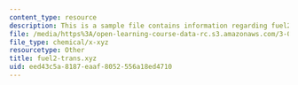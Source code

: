 ```yaml
---
content_type: resource
description: This is a sample file contains information regarding fuel2-trans.xyz.
file: /media/https%3A/open-learning-course-data-rc.s3.amazonaws.com/3-021j-introduction-to-modeling-and-simulation-spring-2012/eed43c5a8187eaaf8052556a18ed4710_fuel2-trans.xyz
file_type: chemical/x-xyz
resourcetype: Other
title: fuel2-trans.xyz
uid: eed43c5a-8187-eaaf-8052-556a18ed4710
---
```

